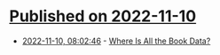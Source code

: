 # [Published on 2022-11-10](index.md)

* [2022-11-10, 08:02:46](https://news.ycombinator.com/item?id=33543570) - [Where Is All the Book Data?](https://www.publicbooks.org/where-is-all-the-book-data/)
